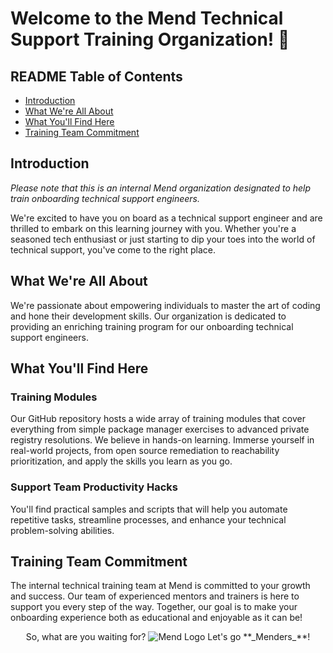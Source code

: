 # Welcome to the Mend Technical Support Training Organization! 🚀
## README Table of Contents
- [Introduction](#introduction)
- [What We're All About](#what-we're-all-about)
- [What You'll Find Here](#what-you'll-find-here)
- [Training Team Commitment](#training-team-commitment)

## Introduction
_Please note that this is an internal Mend organization designated to help train onboarding technical support engineers._

We're excited to have you on board as a technical support engineer and are thrilled to embark on this learning journey with you. Whether you're a seasoned tech enthusiast or just starting to dip your toes into the world of technical support, you've come to the right place.

## What We're All About

We're passionate about empowering individuals to master the art of coding and hone their development skills. Our organization is dedicated to providing an enriching training program for our onboarding technical support engineers.

## What You'll Find Here

### Training Modules

Our GitHub repository hosts a wide array of training modules that cover everything from simple package manager exercises to advanced private registry resolutions. We believe in hands-on learning. Immerse yourself in real-world projects, from open source remediation to reachability prioritization, and apply the skills you learn as you go.

### Support Team Productivity Hacks

You'll find practical samples and scripts that will help you automate repetitive tasks, streamline processes, and enhance your technical problem-solving abilities.



## Training Team Commitment
The internal technical training team at Mend is committed to your growth and success. Our team of experienced mentors and trainers is here to support you every step of the way. Together, our goal is to make your onboarding  experience both as educational and enjoyable as it can be!
 
<p align="center">
 So, what are you waiting for?
 <img src="https://github.com/Mend-Support-Training/.github/assets/90346290/382082e2-7e09-4b0a-a84c-344f9bcd0aad" alt="Mend Logo">
 Let's go **_Menders_**!
</p>

